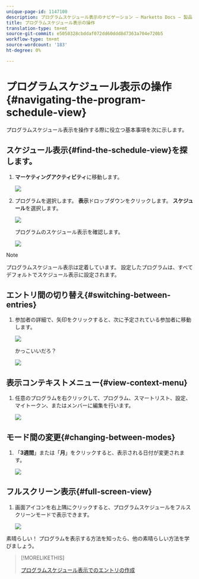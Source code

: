 ```yaml
---
unique-page-id: 1147100
description: プログラムスケジュール表示のナビゲーション — Marketto Docs — 製品ドキュメント
title: プログラムスケジュール表示の操作
translation-type: tm+mt
source-git-commit: e5050328cbddaf072dd60ddd8d7363a704e720b5
workflow-type: tm+mt
source-wordcount: '183'
ht-degree: 0%

---
```



# プログラムスケジュール表示の操作{#navigating-the-program-schedule-view}

プログラムスケジュール表示を操作する際に役立つ基本事項を次に示します。

## スケジュール表示{#find-the-schedule-view}を探します。

1. **マーケティングアクティビティ**&#x200B;に移動します。

   ![](assets/login-marketing-activities.png)

1. プログラムを選択します。 **表示**&#x200B;ドロップダウンをクリックします。 **スケジュール**&#x200B;を選択します。

   ![](assets/image2014-9-17-11-3a38-3a3.png)

   プログラムのスケジュール表示を確認します。

   ![](assets/image2014-9-17-11-3a38-3a14.png)

>[!NOTE]
>
>プログラムスケジュール表示は定着しています。 設定したプログラムは、すべてデフォルトでスケジュール表示に設定されます。

## エントリ間の切り替え{#switching-between-entries}

1. 参加者の詳細で、矢印をクリックすると、次に予定されている参加者に移動します。

   ![](assets/image2014-9-17-11-3a38-3a54.png)

   かっこいいだろ？

   ![](assets/image2014-9-17-11-3a39-3a10.png)

## 表示コンテキストメニュー{#view-context-menu}

1. 任意のプログラムを右クリックして、プログラム、スマートリスト、設定、マイトークン、またはメンバーに編集を行います。

   ![](assets/image2014-9-17-11-3a39-3a59.png)

## モード間の変更{#changing-between-modes}

1. 「**3週間**」または「**月**」をクリックすると、表示される日付が変更されます。

   ![](assets/image2014-9-17-11-3a40-3a19.png)

## フルスクリーン表示{#full-screen-view}

1. 画面アイコンを右上隅にクリックすると、プログラムスケジュールをフルスクリーンモードで表示できます。

   ![](assets/image2014-9-17-11-3a40-3a45.png)

素晴らしい！ プログラムを表示する方法を知ったら、他の素晴らしい方法を学びましょう。

>[!MORELIKETHIS]
>
>[プログラムスケジュール表示でのエントリの作成](/help/marketo/product-docs/core-marketo-concepts/programs/program-schedule-view/creating-an-entry-in-the-program-schedule-view.md)
